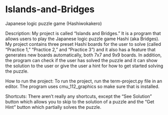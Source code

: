 # Islands-and-Bridges
Japanese logic puzzle game (Hashiwokakero)

Description:
My project is called “Islands and Bridges.”  It is a program that allows users to play the Japanese logic puzzle game Hashi (aka Bridges).  My project contains three preset Hashi boards for the user to solve (called “Practice 1,”  “Practice 2,” and “Practice 3”) and it also has a feature that generates new boards automatically, both 7x7 and 9x9 boards. In addition, the program can check if the user has solved the puzzle and it can show the solution to the user or give the user a hint for how to get started solving the puzzle.


How to run the project:
To run the project, run the term-project.py file in an editor. The program uses cmu_112_graphics so make sure that is installed.


Shortcuts:
There aren’t really any shortcuts, except the “See Solution” button which allows you to skip to the solution of a puzzle and the “Get Hint” button which partially solves the puzzle.


